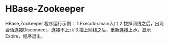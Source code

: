 # HBase-Zookeeper
HBase,Zookeeper
程序运行示例：
1.Executor.main入口
2.拔掉网线之后，出现会话连接Disconnect，连接不上zk
3.插上网线之后，重新连接上zk，显示Expire，程序退出。
